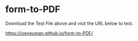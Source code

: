 # form-to-PDF

Download the Test File above and visit the URL below to test. 

https://joeneuman.github.io/form-to-PDF/


